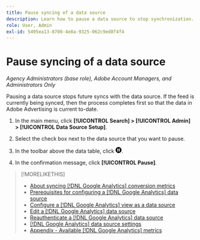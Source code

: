 ```yaml
---
title: Pause syncing of a data source
description: Learn how to pause a data source to stop synchronization.
role: User, Admin
exl-id: 5495ea13-8700-4e8a-9325-062c9ed8f4f4
---
```

# Pause syncing of a data source

*Agency Administrators (base role), Adobe Account Managers, and Administrators Only*

Pausing a data source stops future syncs with the data source. If the feed is currently being synced, then the process completes first so that the data in Adobe Advertising is current to-date.

1. In the main menu, click **[!UICONTROL Search] > [!UICONTROL Admin] > [!UICONTROL Data Source Setup]**.

1. Select the check box next to the data source that you want to pause.

1. In the toolbar above the data table, click ![Pause](/help/search-social-commerce/assets/pause.png "Pause").

1. In the confirmation message, click **[!UICONTROL Pause]**.

>[!MORELIKETHIS]
>
>* [About syncing [!DNL Google Analytics] conversion metrics](data-source-about.md)
>* [Prerequisites for configuring a [!DNL Google Analytics] data source](data-source-prerequisites.md)
>* [Configure a [!DNL Google Analytics] view as a data source](data-source-configure.md)
>* [Edit a [!DNL Google Analytics] data source](data-source-edit.md)
>* [Reauthenticate a [!DNL Google Analytics] data source](data-source-reauthenticate.md)
>* [[!DNL Google Analytics] data source settings](data-source-settings.md)
>* [Appendix - Available [!DNL Google Analytics] metrics](data-source-ga-metrics.md)
